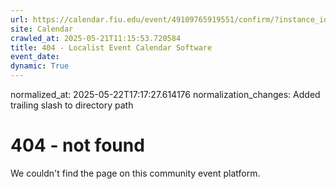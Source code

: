 ```yaml
---
url: https://calendar.fiu.edu/event/49109765919551/confirm/?instance_id=49109765956439&return=https%3A%2F%2Fcalendar.fiu.edu%2Fcalendar%3Fevent_types%255B%255D%3D127590
site: Calendar
crawled_at: 2025-05-21T11:15:53.720584
title: 404 - Localist Event Calendar Software
event_date: 
dynamic: True
---
```

normalized_at: 2025-05-22T17:17:27.614176
normalization_changes: Added trailing slash to directory path

# 404 - not found
We couldn't find the page on this community event platform.
